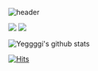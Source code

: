 
![header](https://capsule-render.vercel.app/api?type=wave&color=auto&height=300&section=header&text=YeJiGitHub%20&fontSize=90)


<img src="https://img.shields.io/badge/flutter-02569B?style=for-the-badge&logo=flutter&logoColor=white"> <img src="https://img.shields.io/badge/C-A8B9CC?style=for-the-badge&logo=C&logoColor=white">



![Yeggggi's github stats](https://github-readme-stats.vercel.app/api?username=Yeggggi&show_icons=true&hide_border=true)

[![Hits](https://hits.seeyoufarm.com/api/count/incr/badge.svg?url=https%3A%2F%2Fgithub.com%2FYeggggi&count_bg=%234F2F80&title_bg=%23E7389C&icon=&icon_color=%23E7E7E7&title=hits&edge_flat=false)](https://hits.seeyoufarm.com)
